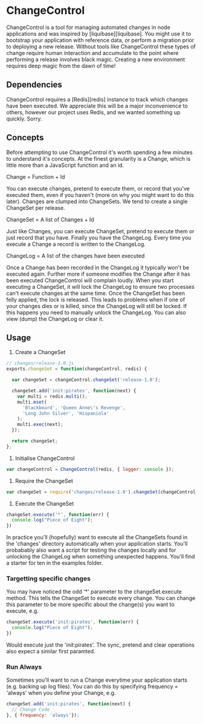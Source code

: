 # ChangeControl
ChangeControl is a tool for managing automated changes in node applications and was inspired by [liquibase][liquibase]. You might use it to bootstrap your application with reference data, or perform a migration prior to deploying a new release. Without tools like ChangeControl these types of change require human interaction and accumulate to the point where performing a release involves black magic. Creating a new environment requires deep magic from the dawn of time! 

## Dependencies
ChangeControl requires a [Redis][redis] instance to track which changes have been executed. We appreciate this will be a major inconvenience to others, however our project uses Redis, and we wanted something up quickly. Sorry.

## Concepts
Before attempting to use ChangeControl it's worth spending a few minutes to understand it's concepts. At the finest granularity is a Change, which is little more than a JavaScript function and an id.

  Change = Function + Id

You can execute changes, pretend to execute them, or record that you've executed them, even if you haven't (more on why you might want to do this later). Changes are clumped into ChangeSets. We tend to create a single ChangeSet per release.

  ChangeSet = A list of Changes + Id

Just like Changes, you can execute ChangeSet, pretend to execute them or just record that you have. Finally you have the ChangeLog. Every time you execute a Change a record is written to the ChangeLog. 

  ChangeLog = A list of the changes have been executed

Once a Change has been recorded in the ChangeLog it typically won't be executed again. Further more if someone modifies the Change after it has been executed ChangeControl will complain loudly. When you start executing a ChangeSet, it will lock the ChangeLog to ensure two processes can't execute changes at the same time. Once the ChangeSet has been felly applied, the lock is released. This leads to problems when if one of your changes dies or is killed, since the ChangeLog will still be locked. If this happens you need to manually unlock the ChangeLog. You can also view (dump) the ChangeLog or clear it.

## Usage

1. Create a ChangeSet
```js
// changes/release-1.0.js
exports.changeSet = function(changeControl, redis) {

  var changeSet = changeControl.changeSet('release-1.0');     

  changeSet.add('init:pirates', function(next) {
    var multi = redis.multi();
    multi.mset(
      'Blackbeard', 'Queen Anne\'s Revenge',          
      'Long John Silver', 'Hispaniola'
    );
    multi.exec(next);
  });

  return changeSet;
};  
```
1. Initialise ChangeControl
```js
var changeControl = ChangeControl(redis, { logger: console });
```
1. Require the ChangeSet
```js
var changeSet = require('changes/release-1.0').changeSet(changeControl, redis);
```
1. Execute the ChangeSet
```js
changeSet.execute('*', function(err) {
  console.log("Piece of Eight");
})
```

In practice you'll (hopefully) want to execute all the ChangeSets found in the 'changes' directory automatically when your application starts. You'll probabably also want a script for testing the changes locally and for unlocking the ChangeLog when something unexpected happens. You'll find a starter for ten in the examples folder.

### Targetting specific changes
You may have noticed the odd '*' parameter to the changeSet.execute method. This tells the ChangeSet to execute every change. You can change this parameter to be more specific about the change(s) you want to execute, e.g.

```js
changeSet.execute('init:pirates', function(err) {
  console.log("Piece of Eight");
})
```

Would execute just the 'init:pirates'. The sync, pretend and clear operations also expect a similar first paramted.

### Run Always
Sometimes you'll want to run a Change everytime your application starts (e.g. backing up log files). You can do this by specifying frequency = 'always' when you define your Change, e.g.

```js
changeSet.add('init:pirates', function(next) {
  // Change Code
}, { frequency: 'always'});
```
